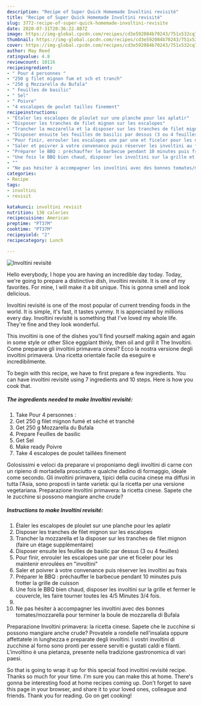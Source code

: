 ```yaml
---
description: "Recipe of Super Quick Homemade Involtini revisité"
title: "Recipe of Super Quick Homemade Involtini revisité"
slug: 3772-recipe-of-super-quick-homemade-involtini-revisite
date: 2020-07-31T20:36:22.887Z
image: https://img-global.cpcdn.com/recipes/cd3e592084b70243/751x532cq70/involtini-revisite-photo-principale-de-la-recette.jpg
thumbnail: https://img-global.cpcdn.com/recipes/cd3e592084b70243/751x532cq70/involtini-revisite-photo-principale-de-la-recette.jpg
cover: https://img-global.cpcdn.com/recipes/cd3e592084b70243/751x532cq70/involtini-revisite-photo-principale-de-la-recette.jpg
author: May Reed
ratingvalue: 4.8
reviewcount: 10116
recipeingredient:
- " Pour 4 personnes "
- "250 g filet mignon fum et sch et tranch"
- "250 g Mozzarella du Bufala"
- " Feuilles de basilic"
- " Sel"
- " Poivre"
- "4 escalopes de poulet tailles finement"
recipeinstructions:
- "Étaler les escalopes de ploulet sur une planche pour les aplatir"
- "Disposer les tranches de filet mignon sur les escalopes"
- "Trancher la mozzarella et la disposer sur les tranches de filet mignon (faire un étage supplémentaire)"
- "Disposer ensuite les feuilles de basilic par dessus (3 ou 4 feuilles)"
- "Pour finir, enrouler les escalopes une par une et ficeler pour les maintenir enroulées en &#34;involtini&#34;"
- "Saler et poivrer à votre convenance puis réserver les involtini au frais"
- "Préparer le BBQ : préchauffer le barbecue pendant 10 minutes puis frotter la grille de cuisson"
- "Une fois le BBQ bien chaud, disposer les involtini sur la grille et fermer le couvercle, les faire tourner toutes les 4/5 Minutes 3/4 fois."
- ""
- "Ne pas hésiter à accompagner les involtini avec des bonnes tomates/mozzarella pour terminer la boule de mozzarella di Bufala"
categories:
- Recipe
tags:
- involtini
- revisit

katakunci: involtini revisit 
nutrition: 138 calories
recipecuisine: American
preptime: "PT37M"
cooktime: "PT37M"
recipeyield: "2"
recipecategory: Lunch

---
```



![Involtini revisité](https://img-global.cpcdn.com/recipes/cd3e592084b70243/751x532cq70/involtini-revisite-photo-principale-de-la-recette.jpg)

Hello everybody, I hope you are having an incredible day today. Today, we're going to prepare a distinctive dish, involtini revisité. It is one of my favorites. For mine, I will make it a bit unique. This is gonna smell and look delicious.

Involtini revisité is one of the most popular of current trending foods in the world. It is simple, it's fast, it tastes yummy. It is appreciated by millions every day. Involtini revisité is something that I've loved my whole life. They're fine and they look wonderful.

This involtini is one of the dishes you&#39;ll find yourself making again and again in some style or other Slice eggplant thinly, then oil and grill it The Involtini. Come preparare gli involtini primavera cinesi? Ecco la nostra versione degli involtini primavera. Una ricetta orientale facile da eseguire e incredibilmente.


To begin with this recipe, we have to first prepare a few ingredients. You can have involtini revisité using 7 ingredients and 10 steps. Here is how you cook that.

<!--inarticleads1-->

##### The ingredients needed to make Involtini revisité:

1. Take  Pour 4 personnes :
1. Get 250 g filet mignon fumé et séché et tranché
1. Get 250 g Mozzarella du Bufala
1. Prepare  Feuilles de basilic
1. Get  Sel
1. Make ready  Poivre
1. Take 4 escalopes de poulet taillées finement


Golosissimi e veloci da preparare vi proponiamo degli involtini di carne con un ripieno di mortadella prosciutto e qualche dadino di formaggio, ideale come secondo. Gli involtini primavera, tipici della cucina cinese ma diffusi in tutta l&#39;Asia, sono proposti in tante varietà: qui la ricetta per una versione vegetariana. Preparazione Involtini primavera: la ricetta cinese. Sapete che le zucchine si possono mangiare anche crude? 

<!--inarticleads2-->

##### Instructions to make Involtini revisité:

1. Étaler les escalopes de ploulet sur une planche pour les aplatir
1. Disposer les tranches de filet mignon sur les escalopes
1. Trancher la mozzarella et la disposer sur les tranches de filet mignon (faire un étage supplémentaire)
1. Disposer ensuite les feuilles de basilic par dessus (3 ou 4 feuilles)
1. Pour finir, enrouler les escalopes une par une et ficeler pour les maintenir enroulées en &#34;involtini&#34;
1. Saler et poivrer à votre convenance puis réserver les involtini au frais
1. Préparer le BBQ : préchauffer le barbecue pendant 10 minutes puis frotter la grille de cuisson
1. Une fois le BBQ bien chaud, disposer les involtini sur la grille et fermer le couvercle, les faire tourner toutes les 4/5 Minutes 3/4 fois.
1. 
1. Ne pas hésiter à accompagner les involtini avec des bonnes tomates/mozzarella pour terminer la boule de mozzarella di Bufala


Preparazione Involtini primavera: la ricetta cinese. Sapete che le zucchine si possono mangiare anche crude? Provatele a rondelle nell&#39;insalata oppure affettatele in lunghezza e preparate degli involtini. I vostri involtini di zucchine al forno sono pronti per essere serviti e gustati caldi e filanti. L&#39;involtino è una pietanza, presente nella tradizione gastronomica di vari paesi. 

So that is going to wrap it up for this special food involtini revisité recipe. Thanks so much for your time. I'm sure you can make this at home. There's gonna be interesting food at home recipes coming up. Don't forget to save this page in your browser, and share it to your loved ones, colleague and friends. Thank you for reading. Go on get cooking!
